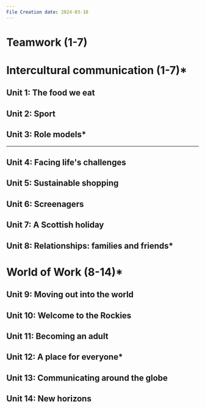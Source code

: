 ```yaml
---
File Creation date: 2024-03-10
---
```

# Teamwork (1-7)
# Intercultural communication (1-7)*

## Unit 1: The food we eat 
## Unit 2: Sport
## Unit 3: Role models*
------------------------
## Unit 4: Facing life's challenges
## Unit 5: Sustainable shopping
## Unit 6: Screenagers
## Unit 7: A Scottish holiday
## Unit 8: Relationships: families and friends*
# World of Work (8-14)*
## Unit 9: Moving out into the world
## Unit 10: Welcome to the Rockies
## Unit 11: Becoming an adult
## Unit 12: A place for everyone*
## Unit 13: Communicating around the globe
## Unit 14: New horizons



